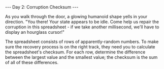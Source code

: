 --- Day 2: Corruption Checksum ---

As you walk through the door, a glowing humanoid shape yells in your
direction. "You there! Your state appears to be idle. Come help us repair
the corruption in this spreadsheet - if we take another millisecond, we'll
have to display an hourglass cursor!"

The spreadsheet consists of rows of apparently-random numbers. To make sure
the recovery process is on the right track, they need you to calculate the
spreadsheet's checksum. For each row, determine the difference between the
largest value and the smallest value; the checksum is the sum of all of
these differences.
